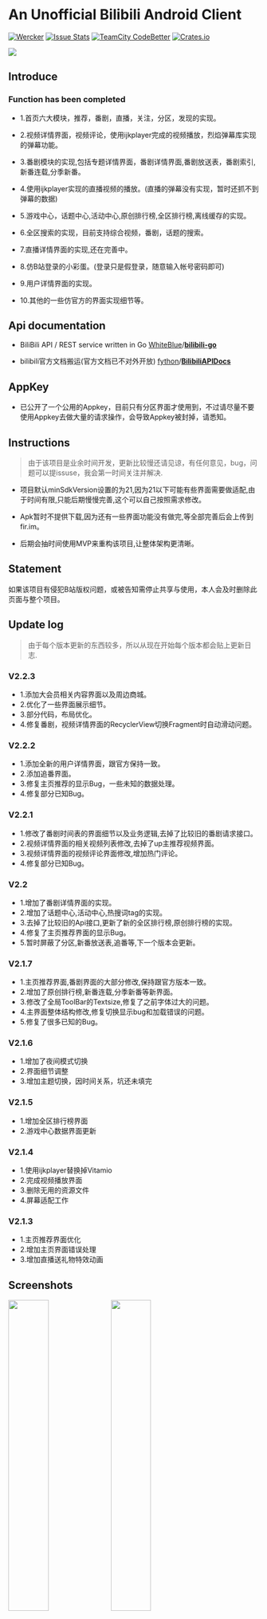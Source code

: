 # An Unofficial Bilibili Android Client

[![Wercker](https://img.shields.io/badge/Android%20Client-bilibili-brightgreen.svg)](https://github.com/HotBitmapGG/bilibili) [![Issue Stats](https://img.shields.io/issuestats/i/github/strongloop/express.svg?maxAge=2592000)]()  [![TeamCity CodeBetter](https://img.shields.io/teamcity/codebetter/bt428.svg?maxAge=2592000)]() [![Crates.io](https://img.shields.io/crates/l/rustc-serialize.svg?maxAge=2592000)]()

![](https://github.com/HotBitmapGG/OhMyBiliBili/blob/OhMyBiliBili/art/bg2.png?raw=true)

## Introduce

### Function has been completed

* 1.首页六大模块，推荐，番剧，直播，关注，分区，发现的实现。

* 2.视频详情界面，视频评论，使用ijkplayer完成的视频播放，烈焰弹幕库实现的弹幕功能。

* 3.番剧模块的实现,包括专题详情界面，番剧详情界面,番剧放送表，番剧索引,新番连载,分季新番。

* 4.使用ijkplayer实现的直播视频的播放。(直播的弹幕没有实现，暂时还抓不到弹幕的数据)

* 5.游戏中心，话题中心,活动中心,原创排行榜,全区排行榜,离线缓存的实现。

* 6.全区搜索的实现，目前支持综合视频，番剧，话题的搜索。

* 7.直播详情界面的实现,还在完善中。

* 8.仿B站登录的小彩蛋。(登录只是假登录，随意输入帐号密码即可)

* 9.用户详情界面的实现。

* 10.其他的一些仿官方的界面实现细节等。


## Api documentation

* BiliBili API / REST service written in Go
[WhiteBlue](https://github.com/WhiteBlue)/**[bilibili-go](https://github.com/WhiteBlue/bilibili-go)**

* bilibili官方文档搬运(官方文档已不对外开放)
[fython](https://github.com/fython)/**[BilibiliAPIDocs](https://github.com/fython/BilibiliAPIDocs)**


## AppKey

 * 已公开了一个公用的Appkey，目前只有分区界面才使用到，不过请尽量不要使用Appkey去做大量的请求操作，会导致Appkey被封掉，请悉知。


## Instructions

>由于该项目是业余时间开发，更新比较慢还请见谅，有任何意见，bug，问题可以提issuse，我会第一时间关注并解决.

 * 项目默认minSdkVersion设置的为21,因为21以下可能有些界面需要做适配,由于时间有限,只能后期慢慢完善,这个可以自己按照需求修改。

 * Apk暂时不提供下载,因为还有一些界面功能没有做完,等全部完善后会上传到fir.im。

 * 后期会抽时间使用MVP来重构该项目,让整体架构更清晰。


## Statement

如果该项目有侵犯B站版权问题，或被告知需停止共享与使用，本人会及时删除此页面与整个项目。


## Update log

>由于每个版本更新的东西较多，所以从现在开始每个版本都会贴上更新日志.


### V2.2.3

  * 1.添加大会员相关内容界面以及周边商城。
  * 2.优化了一些界面展示细节。
  * 3.部分代码，布局优化。
  * 4.修复番剧，视频详情界面的RecyclerView切换Fragment时自动滑动问题。


### V2.2.2

  * 1.添加全新的用户详情界面，跟官方保持一致。
  * 2.添加追番界面。
  * 3.修复主页推荐的显示Bug，一些未知的数据处理。
  * 4.修复部分已知Bug。


### V2.2.1

  * 1.修改了番剧时间表的界面细节以及业务逻辑,去掉了比较旧的番剧请求接口。
  * 2.视频详情界面的相关视频列表修改,去掉了up主推荐视频界面。
  * 3.视频详情界面的视频评论界面修改,增加热门评论。
  * 4.修复部分已知Bug。


### V2.2

  * 1.增加了番剧详情界面的实现。
  * 2.增加了话题中心,活动中心,热搜词tag的实现。
  * 3.去掉了比较旧的Api接口,更新了新的全区排行榜,原创排行榜的实现。
  * 4.修复了主页推荐界面的显示Bug。
  * 5.暂时屏蔽了分区,新番放送表,追番等,下一个版本会更新。

### V2.1.7

  * 1.主页推荐界面,番剧界面的大部分修改,保持跟官方版本一致。
  * 2.增加了原创排行榜,新番连载,分季新番等新界面。
  * 3.修改了全局ToolBar的Textsize,修复了之前字体过大的问题。
  * 4.主界面整体结构修改,修复切换显示bug和加载错误的问题。
  * 5.修复了很多已知的Bug。


### V2.1.6

  * 1.增加了夜间模式切换
  * 2.界面细节调整
  * 3.增加主题切换，因时间关系，坑还未填完


### V2.1.5

  * 1.增加全区排行榜界面
  * 2.游戏中心数据界面更新

### V2.1.4

  * 1.使用ijkplayer替换掉Vitamio
  * 2.完成视频播放界面
  * 3.删除无用的资源文件
  * 4.屏幕适配工作

### V2.1.3

  * 1.主页推荐界面优化
  * 2.增加主页界面错误处理
  * 3.增加直播送礼物特效动画


## Screenshots

<a href="art/00.png"><img src="art/00.png" width="40%"/></a> <a href="art/01.png"><img src="art/01.png" width="40%"/></a>

<a href="art/02.png"><img src="art/02.png" width="40%"/></a> <a href="art/03.png"><img src="art/03.png" width="40%"/></a>

<a href="art/04.png"><img src="art/04.png" width="40%"/></a> <a href="art/05.png"><img src="art/05.png" width="40%"/></a>

<a href="art/06.png"><img src="art/06.png" width="40%"/></a> <a href="art/07.png"><img src="art/07.png" width="40%"/></a>

<a href="art/003.png"><img src="art/003.png" width="40%"/></a> <a href="art/004.png"><img src="art/004.png" width="40%"/></a>

<a href="art/08.png"><img src="art/08.png" width="40%"/></a> <a href="art/09.png"><img src="art/09.png" width="40%"/></a>

<a href="art/10.png"><img src="art/10.png" width="40%"/></a> <a href="art/11.png"><img src="art/11.png" width="40%"/></a>

<a href="art/12.png"><img src="art/12.png" width="40%"/></a> <a href="art/13.png"><img src="art/13.png" width="40%"/></a>

<a href="art/14.png"><img src="art/14.png" width="40%"/></a> <a href="art/15.png"><img src="art/15.png" width="40%"/></a>

<a href="art/16.png"><img src="art/16.png" width="40%"/></a> <a href="art/17.png"><img src="art/17.png" width="40%"/></a>

<a href="art/18.png"><img src="art/18.png" width="40%"/></a> <a href="art/19.png"><img src="art/19.png" width="40%"/></a>

<a href="art/20.png"><img src="art/20.png" width="40%"/></a> <a href="art/21.png"><img src="art/21.png" width="40%"/></a>

<a href="art/22.png"><img src="art/22.png" width="40%"/></a> <a href="art/23.png"><img src="art/23.png" width="40%"/></a>

<a href="art/24.png"><img src="art/24.png" width="40%"/></a> <a href="art/25.png"><img src="art/25.png" width="40%"/></a>

<a href="art/26.png"><img src="art/26.png" width="40%"/></a> <a href="art/27.png"><img src="art/27.png" width="40%"/></a>

<a href="art/28.png"><img src="art/28.png" width="40%"/></a> <a href="art/29.png"><img src="art/29.png" width="40%"/></a>

<a href="art/30.png"><img src="art/30.png" width="40%"/></a> <a href="art/31.png"><img src="art/31.png" width="40%"/></a>

<a href="art/32.png"><img src="art/32.png" width="40%"/></a> <a href="art/33.png"><img src="art/33.png" width="40%"/></a>

<a href="art/34.png"><img src="art/34.png" width="40%"/></a> <a href="art/35.png"><img src="art/35.png" width="40%"/></a>

<a href="art/36.png"><img src="art/36.png" width="40%"/></a> <a href="art/37.png"><img src="art/37.png" width="40%"/></a>

![](https://github.com/HotBitmapGG/bilibili/blob/master-x/art/001.png?raw=true)

![](https://github.com/HotBitmapGG/bilibili/blob/master-x/art/002.png?raw=true)



### Thanks to the open source project

* [RxJava](https://github.com/ReactiveX/RxJava)
* [RxAndroid](https://github.com/ReactiveX/RxAndroid)
* [RxBinding](https://github.com/JakeWharton/RxBinding)
* [RxLifecycle](https://github.com/trello/RxLifecycle)
* [okhttp](https://github.com/square/okhttp)
* [retrofit](https://github.com/square/retrofit)
* [ijkplayer](https://github.com/Bilibili/ijkplayer)
* [DanmakuFlameMaster](https://github.com/Bilibili/DanmakuFlameMaster)
* [butterknife](https://github.com/JakeWharton/butterknife)
* [glide](https://github.com/bumptech/glide)
* [MaterialSearchView](https://github.com/MiguelCatalan/MaterialSearchView)
* [FlycoTabLayout](https://github.com/H07000223/FlycoTabLayout)
* [MagicaSakura](https://github.com/Bilibili/MagicaSakura)
* [FlowLayout](https://github.com/hongyangAndroid/FlowLayout)



## About me

[![Wercker](https://img.shields.io/badge/weibo-HotBitmapGG-blue.svg)](http://weibo.com/3223089177/profile?topnav=1&wvr=6&is_all=1)

An android developer in Wuhan.

If you want to make friends with me, You can focus on my weibo.


## License

 Copyright 2016 HotBitmapGG

 Licensed under the Apache License, Version 2.0 (the "License"); you may not use this file except in compliance with the License. You may obtain a copy of the License at

 http://www.apache.org/licenses/LICENSE-2.0

 Unless required by applicable law or agreed to in writing, software distributed under the License is distributed on an "AS IS" BASIS, WITHOUT WARRANTIES OR CONDITIONS OF ANY KIND, either express or implied. See the License for the specific language governing permissions and limitations under the License.





